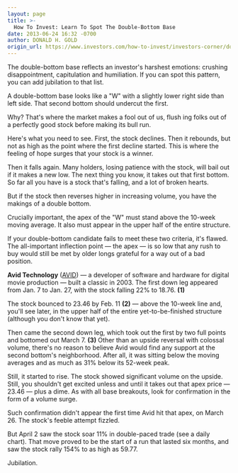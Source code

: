 ```yaml
---
layout: page
title: >-
  How To Invest: Learn To Spot The Double-Bottom Base
date: 2013-06-24 16:32 -0700
author: DONALD H. GOLD
origin_url: https://www.investors.com/how-to-invest/investors-corner/double-bottom-base
---
```





The double-bottom base reflects an investor's harshest emotions: crushing disappointment, capitulation and humiliation. If you can spot this pattern, you can add jubilation to that list.


A double-bottom base looks like a "W" with a slightly lower right side than left side. That second bottom should undercut the first.


Why? That's where the market makes a fool out of us, flush ing folks out of a perfectly good stock before making its bull run.


Here's what you need to see. First, the stock declines. Then it rebounds, but not as high as the point where the first decline started. This is where the feeling of hope surges that your stock is a winner.


Then it falls again. Many holders, losing patience with the stock, will bail out if it makes a new low. The next thing you know, it takes out that first bottom. So far all you have is a stock that's falling, and a lot of broken hearts.


But if the stock then reverses higher in increasing volume, you have the makings of a double bottom.


Crucially important, the apex of the "W" must stand above the 10-week moving average. It also must appear in the upper half of the entire structure.


If your double-bottom candidate fails to meet these two criteria, it's flawed. The all-important inflection point — the apex — is so low that any rush to buy would still be met by older longs grateful for a way out of a bad position.


**Avid Technology** ([AVID](https://research.investors.com/quote.aspx?symbol=AVID)) — a developer of software and hardware for digital movie production — built a classic in 2003. The first down leg appeared from Jan. 7 to Jan. 27, with the stock falling 22% to 18.76. **(1)**


The stock bounced to 23.46 by Feb. 11 **(2)** — above the 10-week line and, you'll see later, in the upper half of the entire yet-to-be-finished structure (although you don't know that yet).


Then came the second down leg, which took out the first by two full points and bottomed out March 7. **(3)** Other than an upside reversal with colossal volume, there's no reason to believe Avid would find any support at the second bottom's neighborhood. After all, it was sitting below the moving averages and as much as 31% below its 52-week peak.


Still, it started to rise. The stock showed significant volume on the upside. Still, you shouldn't get excited unless and until it takes out that apex price — 23.46 — plus a dime. As with all base breakouts, look for confirmation in the form of a volume surge.


Such confirmation didn't appear the first time Avid hit that apex, on March 26. The stock's feeble attempt fizzled.


But April 2 saw the stock soar 11% in double-paced trade (see a daily chart). That move proved to be the start of a run that lasted six months, and saw the stock rally 154% to as high as 59.77.


Jubilation.




